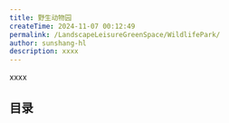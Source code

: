 ```yaml
---
title: 野生动物园
createTime: 2024-11-07 00:12:49
permalink: /LandscapeLeisureGreenSpace/WildlifePark/
author: sunshang-hl
description: xxxx
---
```


xxxx

## 目录

